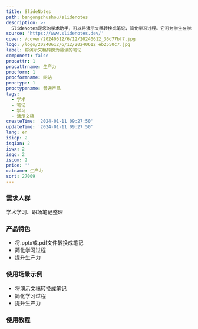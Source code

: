 ```yaml
---
title: SlideNotes
path: bangongzhushou/slidenotes
description: >-
  SlideNotes是您的学术助手，可以将演示文稿转换成笔记，简化学习过程。它可为学生在学术环境和职场中带来成功。通过轻松提炼信息、节省时间和提升生产力，SlideNotes适应您的需求，使学习和会后任务变得简单高效。
source: 'https://www.slidenotes.dev/'
cover: /cover/20240612/6/12/20240612_36d77bf7.jpg
logo: /logo/20240612/6/12/20240612_eb2550c7.jpg
label: 将演示文稿转换为易读的笔记
component: false
procattr: 1
procattrname: 生产力
procform: 1
procformname: 网站
proctype: 1
proctypename: 普通产品
tags:
  - 学术
  - 笔记
  - 学习
  - 演示文稿
createTime: '2024-01-11 09:27:50'
updateTime: '2024-01-11 09:27:50'
lang: en
isicp: 2
isqian: 2
iswx: 2
isqq: 2
iscom: 2
price: ''
catname: 生产力
sort: 27009
---
```




### 需求人群
学术学习、职场笔记整理

### 产品特色
- 将.pptx或.pdf文件转换成笔记
- 简化学习过程
- 提升生产力

### 使用场景示例
- 将演示文稿转换成笔记
- 简化学习过程
- 提升生产力

### 使用教程


  
